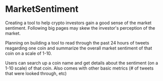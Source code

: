 # MarketSentiment

Creating a tool to help crypto investors gain a good sense of the market sentiment. Following big pages may skew the investor's perception of the market. 

Planning on building a tool to read through the past 24 hours of tweets reagarding one coin and summarize the overall market sentiment of that coin on a scale of 1-10.

Users can search up a coin name and get details about the sentiment (on a 1-10 scale) of that coin. Also comes with other basic metrics (# of tweets that were looked through, etc)
